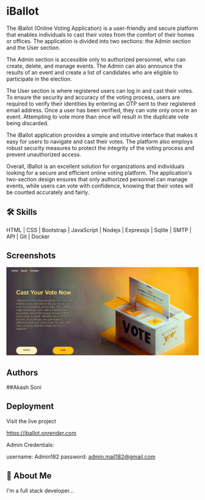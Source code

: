 
# iBallot

The iBallot (Online Voting Application) is a user-friendly and secure platform that enables individuals to cast their votes from the comfort of their homes or offices. The application is divided into two sections: the Admin section and the User section.

The Admin section is accessible only to authorized personnel, who can create, delete, and manage events. The Admin can also announce the results of an event and create a list of candidates who are eligible to participate in the election.

The User section is where registered users can log in and cast their votes. To ensure the security and accuracy of the voting process, users are required to verify their identities by entering an OTP sent to their registered email address. Once a user has been verified, they can vote only once in an event. Attempting to vote more than once will result in the duplicate vote being discarded.

The iBallot application provides a simple and intuitive interface that makes it easy for users to navigate and cast their votes. The platform also employs robust security measures to protect the integrity of the voting process and prevent unauthorized access.

Overall, iBallot is an excellent solution for organizations and individuals looking for a secure and efficient online voting platform. The application's two-section design ensures that only authorized personnel can manage events, while users can vote with confidence, knowing that their votes will be counted accurately and fairly.


## 🛠 Skills
HTML | CSS | Bootstrap | JavaScript | Nodejs | Expressjs | Sqlite | SMTP | API | Git | Docker



## Screenshots

![App Screenshot](./public/images/output.png)


## Authors
##Akash Soni
## Deployment

Visit the live project

https://iballot.onrender.com

Admin Credentials:

username: Admin182
password: admin.mail182@gmail.com



## 🚀 About Me
I'm a full stack developer...

